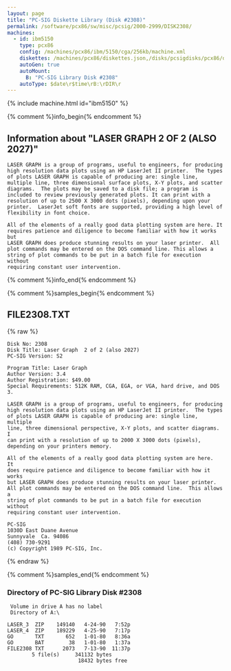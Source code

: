 ```yaml
---
layout: page
title: "PC-SIG Diskette Library (Disk #2308)"
permalink: /software/pcx86/sw/misc/pcsig/2000-2999/DISK2308/
machines:
  - id: ibm5150
    type: pcx86
    config: /machines/pcx86/ibm/5150/cga/256kb/machine.xml
    diskettes: /machines/pcx86/diskettes.json,/disks/pcsigdisks/pcx86/diskettes.json
    autoGen: true
    autoMount:
      B: "PC-SIG Library Disk #2308"
    autoType: $date\r$time\rB:\rDIR\r
---
```


{% include machine.html id="ibm5150" %}

{% comment %}info_begin{% endcomment %}

## Information about "LASER GRAPH  2 OF 2 (ALSO 2027)"

    LASER GRAPH is a group of programs, useful to engineers, for producing
    high resolution data plots using an HP LaserJet II printer.  The types
    of plots LASER GRAPH is capable of producing are: single line,
    multiple line, three dimensional surface plots, X-Y plots, and scatter
    diagrams.  The plots may be saved to a disk file; a program is
    included to review previously generated plots. It can print with a
    resolution of up to 2500 X 3000 dots (pixels), depending upon your
    printer.  LaserJet soft fonts are supported, providing a high level of
    flexibility in font choice.
    
    All of the elements of a really good data plotting system are here. It
    requires patience and diligence to become familiar with how it works but
    LASER GRAPH does produce stunning results on your laser printer.  All
    plot commands may be entered on the DOS command line. This allows a
    string of plot commands to be put in a batch file for execution without
    requiring constant user intervention.
{% comment %}info_end{% endcomment %}

{% comment %}samples_begin{% endcomment %}

## FILE2308.TXT

{% raw %}
```
Disk No: 2308                                                           
Disk Title: Laser Graph  2 of 2 (also 2027)                             
PC-SIG Version: S2                                                      
                                                                        
Program Title: Laser Graph                                              
Author Version: 3.4                                                     
Author Registration: $49.00                                             
Special Requirements: 512K RAM, CGA, EGA, or VGA, hard drive, and DOS 3.
                                                                        
LASER GRAPH is a group of programs, useful to engineers, for producing  
high resolution data plots using an HP LaserJet II printer.  The types  
of plots LASER GRAPH is capable of producing are: single line, multiple 
line, three dimensional perspective, X-Y plots, and scatter diagrams.  I
can print with a resolution of up to 2000 X 3000 dots (pixels),         
depending on your printers memory.                                      
                                                                        
All of the elements of a really good data plotting system are here.  It 
does require patience and diligence to become familiar with how it works
but LASER GRAPH does produce stunning results on your laser printer.    
All plot commands may be entered on the DOS command line.  This allows a
string of plot commands to be put in a batch file for execution without 
requiring constant user intervention.                                   
                                                                        
PC-SIG                                                                  
1030D East Duane Avenue                                                 
Sunnyvale  Ca. 94086                                                    
(408) 730-9291                                                          
(c) Copyright 1989 PC-SIG, Inc.                                         
```
{% endraw %}

{% comment %}samples_end{% endcomment %}

### Directory of PC-SIG Library Disk #2308

     Volume in drive A has no label
     Directory of A:\

    LASER_3  ZIP    149140   4-24-90   7:52p
    LASER_4  ZIP    189229   4-25-90   7:17p
    GO       TXT       652   1-01-80   8:36a
    GO       BAT        38   1-01-80   1:37a
    FILE2308 TXT      2073   7-13-90  11:37p
            5 file(s)     341132 bytes
                           18432 bytes free
